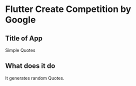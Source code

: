 # Flutter Create Competition by Google

## Title of App
Simple Quotes

## What does it do 
It generates random Quotes.

